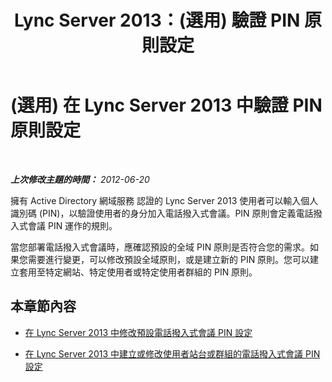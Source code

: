 ﻿---
title: Lync Server 2013：(選用) 驗證 PIN 原則設定
TOCTitle: (選用) 驗證 PIN 原則設定
ms:assetid: d000d2e7-dfd8-4dea-b1ff-f5385d0cfff3
ms:mtpsurl: https://technet.microsoft.com/zh-tw/library/Gg398892(v=OCS.15)
ms:contentKeyID: 49292377
ms.date: 08/24/2015
mtps_version: v=OCS.15
ms.translationtype: HT
---

# (選用) 在 Lync Server 2013 中驗證 PIN 原則設定

 

_**上次修改主題的時間：** 2012-06-20_

擁有 Active Directory 網域服務 認證的 Lync Server 2013 使用者可以輸入個人識別碼 (PIN)，以驗證使用者的身分加入電話撥入式會議。PIN 原則會定義電話撥入式會議 PIN 運作的規則。

當您部署電話撥入式會議時，應確認預設的全域 PIN 原則是否符合您的需求。如果您需要進行變更，可以修改預設全域原則，或是建立新的 PIN 原則。您可以建立套用至特定網站、特定使用者或特定使用者群組的 PIN 原則。

## 本章節內容

  - [在 Lync Server 2013 中修改預設電話撥入式會議 PIN 設定](lync-server-2013-modify-the-default-dial-in-conferencing-pin-settings.md)

  - [在 Lync Server 2013 中建立或修改使用者站台或群組的電話撥入式會議 PIN 設定](lync-server-2013-create-or-modify-dial-in-conferencing-pin-settings-for-a-site-or-group-of-users.md)

